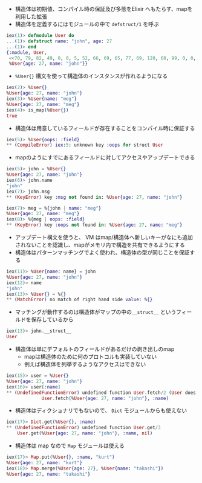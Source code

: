 - 構造体は初期値、コンパイル時の保証及び多態をElixir へもたらす、mapを利用した拡張
- 構造体を定義するにはモジュールの中で ``defstruct/1`` を呼ぶ

``` elixir
iex(1)> defmodule User do
...(1)> defstruct name: "john", age: 27
...(1)> end
{:module, User,
 <<70, 79, 82, 49, 0, 0, 5, 52, 66, 69, 65, 77, 69, 120, 68, 99, 0, 0, 0, 133, 131, 104, 2, 100, 0, 14, 101, 108, 105, 120, 105, 114, 95, 100, 111, 99, 115, 95, 118, 49, 108, 0, 0, 0, 4, 104, 2, ...>>,
 %User{age: 27, name: "john"}}
```

- ``%User{}`` 構文を使って構造体のインスタンスが作れるようになる

``` elixir
iex(2)> %User{}
%User{age: 27, name: "john"}
iex(3)> %User{name: "meg"}
%User{age: 27, name: "meg"}
iex(4)> is_map(%User{})
true
```

- 構造体は用意しているフィールドが存在することをコンパイル時に保証する

``` elixir
iex(5)> %User{oops: :field}
** (CompileError) iex:5: unknown key :oops for struct User
```

- mapのようにすでにあるフィールドに対してアクセスやアップデートできる

``` elixir
iex(5)> john = %User{}
%User{age: 27, name: "john"}
iex(6)> john.name
"john"
iex(7)> john.msg
** (KeyError) key :msg not found in: %User{age: 27, name: "john"}

iex(7)> meg = %{john | name: "meg"}
%User{age: 27, name: "meg"}
iex(8)> %{meg | oops: :field}
** (KeyError) key :oops not found in: %User{age: 27, name: "meg"}
```

- アップデート構文を使うと、 VM はmap/構造体へ新しいキーがなにも追加されないことを認識し、mapがメモリ内で構造を共有できるようにする
- 構造体はパターンマッチングでよく使われ、構造体の型が同じことを保証する

``` elixir
iex(11)> %User{name: name} = john
%User{age: 27, name: "john"}
iex(12)> name
"john"
iex(13)> %User{} = %{}
** (MatchError) no match of right hand side value: %{}
```

- マッチングが動作するのは構造体がマップの中の``__struct__`` というフィールドを保存しているから

``` elixir
iex(13)> john.__struct__
User
```

- 構造体は単にデフォルトのフィールドがあるだけの剥き出しのmap
    - mapは構造体のために何のプロトコルも実装していない
    - 例えば構造体を列挙するようなアクセスはできない

``` elixir
iex(15)> user = %User{}
%User{age: 27, name: "john"}
iex(16)> user[:name]
** (UndefinedFunctionError) undefined function User.fetch/2 (User does not implement the Access behaviour)
             User.fetch(%User{age: 27, name: "john"}, :name)
```

- 構造体はディクショナリでもないので、 ``Dict`` モジュールからも使えない

``` elixir
iex(17)> Dict.get(%User{}, :name)
** (UndefinedFunctionError) undefined function User.get/3
    User.get(%User{age: 27, name: "john"}, :name, nil)
```

- 構造体は map なので ``Map`` モジュールは使える

``` elixir
iex(17)> Map.put(%User{}, :name, "kurt")
%User{age: 27, name: "kurt"}
iex(18)> Map.merge(%User{age: 27}, %User{name: "takashi"})
%User{age: 27, name: "takashi"}
```
